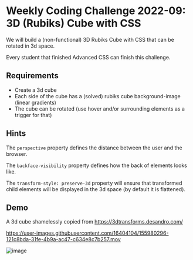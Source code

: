 # Weekly Coding Challenge 2022-09: 3D (Rubiks) Cube with CSS

We will build a (non-functional) 3D Rubiks Cube with CSS that can be rotated in 3d space.

Every student that finished Advanced CSS can finish this challenge.

## Requirements

- Create a 3d cube 
- Each side of the cube has a (solved) rubiks cube background-image (linear gradients)
- The cube can be rotated (use hover and/or surrounding elements as a trigger for that)

## Hints

The `perspective` property defines the distance between the user and the browser.

The `backface-visibility` property defines how the back of elements looks like.

The `transform-style: preserve-3d` property will ensure that transformed child elements will be displayed in the 3d space (by default it is flattened).

## Demo

A 3d cube shamelessly copied from https://3dtransforms.desandro.com/

https://user-images.githubusercontent.com/16404104/155980296-121c8bda-31fe-4b9a-ac47-c634e8c7b257.mov


![image](https://user-images.githubusercontent.com/16404104/156026100-bf43452e-0994-41d6-bb89-94c8c3701a97.png)
